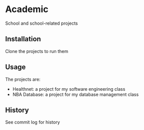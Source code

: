 # Academic
School and school-related projects
## Installation
Clone the projects to run them
## Usage
The projects are:
- Healthnet: a project for my software engineering class
- NBA Database: a project for my database management class
## History
See commit log for history
